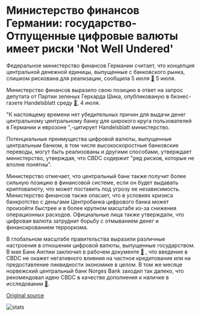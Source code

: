 # Министерство финансов Германии: государство-Отпущенные цифровые валюты имеет риски 'Not Well Undered'

Федеральное министерство финансов Германии считает, что концепция центральной денежной единицы, выпущенные с банковского рынка, слишком рискована для реализации, сообщила 5 июля  [🔗](https://de.cointelegraph.com/news/germany-s-federal-ministry-of-finance-state-digital-currency-would-have-incalculable-risks)  5 июля.

Министерство финансов выразило свою позицию в ответ на запрос депутата от Партии зеленых Герхарда Шика, опубликованую в бизнес-газете Handelsblatt среду  [🔗](https://www.handelsblatt.com/finanzen/maerkte/devisen-rohstoffe/moeglicher-euro-coin-finanzministerium-warnt-vor-staatlicher-digitalwaehrung/22765758.html?ticket=ST-1712260-4cxDhqFamG9yfldktbKp-ap6), 4 июля.

"К настоящему времени нет убедительных причин для выдачи денег центральному центральному банку для широкого круга пользователей в Германии и еврозоне ",-цитирует Handelsblatt министерство.

Потенциальные преимущества цифровой валюты, выпущенные центральным банком, в том числе высокоскоростные банковские переводы, могут быть реализованы и другими способами, утверждает министерство, утверждая, что CBDC содержит "ряд рисков, которые не вполне понятны".

Министерство отмечает, что центральный банк также получит более сильную позицию в финансовой системе, если он будет выдавать криптовалюту, что может поставить под угрозу ее независимость. Министерство финансов также опасает, что в условиях кризиса банкротство с деньгами Центробанка цифрового банка может произойти быстрее и в более крупном масштабе из-за снижения операционных расходов. Официальные лица также утверждали, что цифровая валюта затруднит борьбу с отмыванием денег и финансированием терроризма.

В глобальном масштабе правительства выразили различные настроения в отношении цифровой валюты, выпущенные государством. В мае Банк Англии заключил в рабочем документе  [🔗](https://cointelegraph.com/news/bank-of-england-issues-working-paper-on-central-bank-digital-currencies) , что введение в CBDC не окажет негативного влияния на частное кредитование или на предоставление ликвидности экономике в целом. В том же месяце норвежский центральный банк Norges Bank заходил так далеко, что рекомендовал идею CBDC в качестве дополнения к наличке в исследовании  [🔗](https://cointelegraph.com/news/norway-central-bank-considers-developing-digital-currency).

[Original source](https://cointelegraph.com/news/germany-s-finance-ministry-state-issued-digital-currency-has-not-well-understood-risks)

![stats](https://c.statcounter.com/11760860/0/a89fa40b/1/ "stats")
